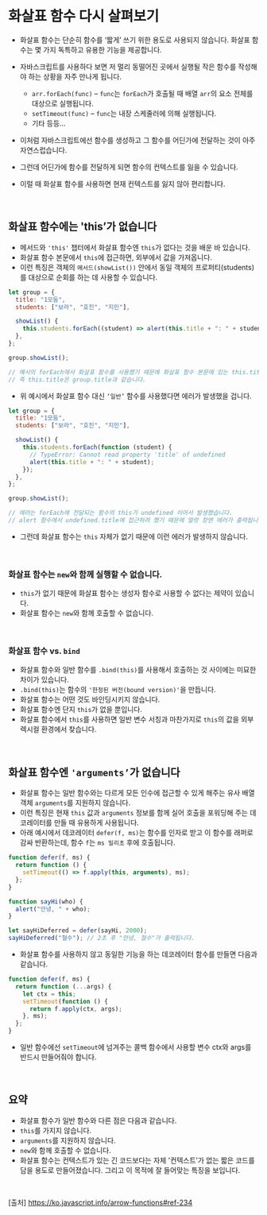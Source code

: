 # 화살표 함수 다시 살펴보기

- 화살표 함수는 단순히 함수를 ‘짧게’ 쓰기 위한 용도로 사용되지 않습니다. 화살표 함수는 몇 가지 독특하고 유용한 기능을 제공합니다.
- 자바스크립트를 사용하다 보면 저 멀리 동떨어진 곳에서 실행될 작은 함수를 작성해야 하는 상황을 자주 만나게 됩니다.

  - `arr.forEach(func)` – `func`는 `forEach`가 호출될 때 배열 `arr`의 요소 전체를 대상으로 실행됩니다.
  - `setTimeout(func)` – `func`는 내장 스케줄러에 의해 실행됩니다.
  - 기타 등등…

- 이처럼 자바스크립트에선 함수를 생성하고 그 함수를 어딘가에 전달하는 것이 아주 자연스럽습니다.
- 그런데 어딘가에 함수를 전달하게 되면 함수의 컨텍스트를 잃을 수 있습니다.
- 이럴 때 화살표 함수를 사용하면 현재 컨텍스트를 잃지 않아 편리합니다.

<br>

## 화살표 함수에는 'this’가 없습니다

- 메서드와 `'this'` 챕터에서 화살표 함수엔 `this`가 없다는 것을 배운 바 있습니다.
- 화살표 함수 본문에서 `this`에 접근하면, 외부에서 값을 가져옵니다.
- 이런 특징은 객체의 `메서드(showList())` 안에서 동일 객체의 프로퍼티(students)를 대상으로 순회를 하는 데 사용할 수 있습니다.

```js
let group = {
  title: "1모둠",
  students: ["보라", "호진", "지민"],

  showList() {
    this.students.forEach((student) => alert(this.title + ": " + student));
  },
};

group.showList();

// 예시의 forEach에서 화살표 함수를 사용했기 때문에 화살표 함수 본문에 있는 this.title은 화살표 함수 바깥에 있는 메서드인 showList가 가리키는 대상과 동일해집니다.
// 즉 this.title은 group.title과 같습니다.
```

- 위 예시에서 화살표 함수 대신 `‘일반’` 함수를 사용했다면 에러가 발생했을 겁니다.

```js
let group = {
  title: "1모둠",
  students: ["보라", "호진", "지민"],

  showList() {
    this.students.forEach(function (student) {
      // TypeError: Cannot read property 'title' of undefined
      alert(this.title + ": " + student);
    });
  },
};

group.showList();

// 에러는 forEach에 전달되는 함수의 this가 undefined 이어서 발생했습니다.
// alert 함수에서 undefined.title에 접근하려 했기 때문에 얼럿 창엔 에러가 출력됩니다.
```

- 그런데 화살표 함수는 `this` 자체가 없기 때문에 이런 에러가 발생하지 않습니다.

<br>

### 화살표 함수는 `new`와 함께 실행할 수 없습니다.

- `this`가 없기 때문에 화살표 함수는 생성자 함수로 사용할 수 없다는 제약이 있습니다.
- 화살표 함수는 `new`와 함께 호출할 수 없습니다.

<br>

### 화살표 함수 vs. `bind`

- 화살표 함수와 일반 함수를 `.bind(this)`를 사용해서 호출하는 것 사이에는 미묘한 차이가 있습니다.
- `.bind(this)`는 함수의 `'한정된 버전(bound version)'`을 만듭니다.
- 화살표 함수는 어떤 것도 바인딩시키지 않습니다.
- 화살표 함수엔 단지 `this`가 없을 뿐입니다.
- 화살표 함수에서 `this`를 사용하면 일반 변수 서칭과 마찬가지로 `this`의 값을 외부 렉시컬 환경에서 찾습니다.

<br>

## 화살표 함수엔 `'arguments’`가 없습니다

- 화살표 함수는 일반 함수와는 다르게 모든 인수에 접근할 수 있게 해주는 유사 배열 객체 `arguments`를 지원하지 않습니다.
- 이런 특징은 현재 `this` 값과 `arguments` 정보를 함께 실어 호출을 포워딩해 주는 데코레이터를 만들 때 유용하게 사용됩니다.
- 아래 예시에서 데코레이터 `defer(f, ms)`는 함수를 인자로 받고 이 함수를 래퍼로 감싸 반환하는데, 함수 `f`는 `ms 밀리초` 후에 호출됩니다.

```js
function defer(f, ms) {
  return function () {
    setTimeout(() => f.apply(this, arguments), ms);
  };
}

function sayHi(who) {
  alert("안녕, " + who);
}

let sayHiDeferred = defer(sayHi, 2000);
sayHiDeferred("철수"); // 2초 후 "안녕, 철수"가 출력됩니다.
```

- 화살표 함수를 사용하지 않고 동일한 기능을 하는 데코레이터 함수를 만들면 다음과 같습니다.

```js
function defer(f, ms) {
  return function (...args) {
    let ctx = this;
    setTimeout(function () {
      return f.apply(ctx, args);
    }, ms);
  };
}
```

- 일반 함수에선 `setTimeout`에 넘겨주는 콜백 함수에서 사용할 변수 ctx와 args를 반드시 만들어줘야 합니다.

<br>

## 요약

- 화살표 함수가 일반 함수와 다른 점은 다음과 같습니다.
- `this`를 가지지 않습니다.
- `arguments`를 지원하지 않습니다.
- `new`와 함께 호출할 수 없습니다.
- 화살표 함수는 컨텍스트가 있는 긴 코드보다는 자체 '컨텍스트’가 없는 짧은 코드를 담을 용도로 만들어졌습니다. 그리고 이 목적에 잘 들어맞는 특징을 보입니다.

<br>

[출처]
https://ko.javascript.info/arrow-functions#ref-234

